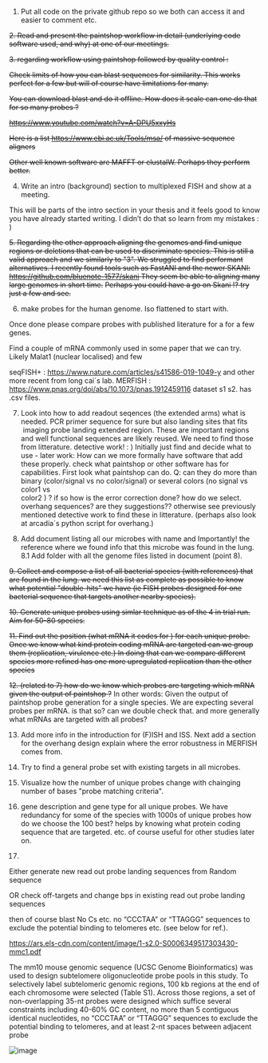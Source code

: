 1. Put all code on the private github repo so we both can access it and easier to comment etc.





~~2. Read and present the paintshop workflow  in detail (underlying code software used, and why) at one of our meetings.~~




~~3. regarding workflow using paintshop followed by quality control :~~

~~Check limits of how you can blast sequences for similarity. This works perfect for a few but will of course have limitations for many.~~

~~You can download blast and do it offline. How does it scale can one do that for so many probes ?~~

~~https://www.youtube.com/watch?v=A-DPU5xxyHs~~

~~Here is a list https://www.ebi.ac.uk/Tools/msa/  of massive sequence aligners~~

~~Other well known software are MAFFT or clustalW. Perhaps they perform better.~~ 



4. Write an intro (background)  section to multiplexed FISH and show at a meeting.

This will be parts of the intro section in your thesis and it feels good to know you have already started writing. I didn’t do that so learn from my mistakes : )



~~5. Regarding the other approach aligning the genomes and find unique regions or deletions that can be used to discriminate species. This is still a valid approach and we similarly to "3".  We struggled to find performant alternatives. I recently found tools such as FastANI and the newer SKANI:~~
~~https://github.com/bluenote-1577/skani They seem be able to aligning many large genomes in short time.~~
~~Perhaps you could have a go on Skani !? try just a few and see.~~



6. make probes for the human genome. Iso flattened to start with.

Once done please compare probes with published literature for a for a few genes.   

Find a couple of mRNA commonly used in some paper that we can try. Likely Malat1 (nuclear localised) and few 

seqFISH+ : https://www.nature.com/articles/s41586-019-1049-y and other more recent from long cai´s lab. 
MERFISH :  https://www.pnas.org/doi/abs/10.1073/pnas.1912459116     dataset s1 s2. has .csv files. 

7. Look into how to add readout seqences (the extended arms) what is needed. PCR primer sequence for sure but also landing sites that fits  imaging probe landing extended region.
 These are important regions and well functional sequences are likely reused. We need to find those from litterature. detective work! : )
 Initially just find and decide what to use - later work: How can we more formally have software that add these properly.
 check what paintshop or other software has for capabilities. 
 First look what paintshop can do. Q: can they do more than binary (color/signal vs no color/signal) or several colors (no signal vs color1 vs  
 color2 ) ? if so how is the error correction done?
 how do we select. overhang sequences? are they suggestions??  otherwise see previously mentioned detective work to find these in litterature.
 (perhaps also look at arcadia´s python script for overhang.)

8. Add document listing all our microbes with name and Importantly! the reference where we found info that this microbe was found in the lung.
8.1 Add folder with all the  genome files listed in document (point 8). 
 
~~9. Collect and compose a list of all bacterial species (with references) that are found in the lung. we need this list as complete as possible to know what potential "double-hits" we have (ie FISH probes designed for one bacterial sequence that targets another nearby species).~~

~~10. Generate unique probes using simlar technique as of the 4 in trial run. Aim for 50-80 species.~~

~~11.  Find out the position (what mRNA it codes for ) for each unique probe. Once we know what kind protein coding mRNA are targeted can we group them (replication, virulence etc.) In doing that can we compare different species more refined has one more upregulated replication than the other species~~

~~12. (related to 7)  how do we know which probes are targeting which mRNA given the output of paintshop ?~~
     In other words: Given the output of paintshop probe generation for a single species. We are expecting several probes per mRNA.
     is that so? can we double check that. and more generally what mRNAs are targeted with all probes?
      
13. Add more info in the introduction for (F)ISH and ISS. Next add a section for the overhang design   explain where the error robustness in MERFISH comes from. 

14. Try to find a general probe set with existing targets in all microbes. 

15.  Visualize how the number of unique probes change with chainging number of bases "probe matching criteria".

16.  gene description and gene type for all unique probes. We have redundancy for some of the species with 1000s of unique probes how do we choose the 100 best? helps by knowing what protein coding sequence that are targeted. etc. of course useful for other studies later on.  


17.   
Either generate new read out probe landing sequences from Random sequence  


OR check off-targets and change bps in existing read out probe landing sequences   

then of course blast No Cs etc. no “CCCTAA” or “TTAGGG” sequences to exclude the potential binding to telomeres etc. (see below for ref.).





https://ars.els-cdn.com/content/image/1-s2.0-S0006349517303430-mmc1.pdf

The mm10 mouse genomic sequence (UCSC Genome Bioinformatics) was used to design subtelomere oligonucleotide probe pools in this study. To selectively label subtelomeric genomic regions, 100 kb regions at the end of each chromosome were selected (Table S1). Across those regions, a set of non-overlapping 35-nt probes were designed which suffice several constraints including 40-60% GC content, no more than 5 contiguous identical nucleotides, no “CCCTAA” or “TTAGGG” sequences to exclude the potential binding to telomeres, and at least 2-nt spaces between adjacent probe

![image](https://github.com/npxhuy/thesis/assets/12096956/cbb284e6-7f2b-4458-b22e-dcefc292c29e)
